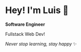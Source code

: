 # Hey! I'm Luis 👋

**Software Engineer**

Fullstack Web Dev!

*Never stop learning, stay happy* ✨







